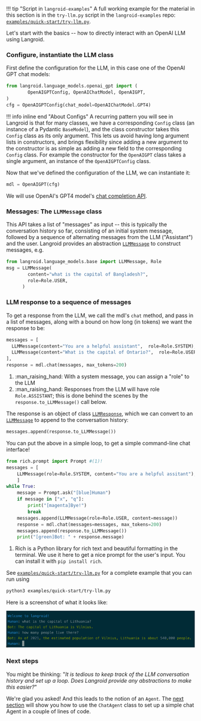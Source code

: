 !!! tip "Script in `langroid-examples`"
        A full working example for the material in this section is 
        in the `try-llm.py` script in the `langroid-examples` repo:
        [`examples/quick-start/try-llm.py`](https://github.com/langroid/langroid-examples/tree/main/examples/quick-start/try-llm.py).
        

Let's start with the basics -- how to directly interact with an OpenAI LLM
using Langroid.

### Configure, instantiate the LLM class

First define the configuration for the LLM, in this case one of the
OpenAI GPT chat models:
```py
from langroid.language_models.openai_gpt import ( 
        OpenAIGPTConfig, OpenAIChatModel, OpenAIGPT,
)
cfg = OpenAIGPTConfig(chat_model=OpenAIChatModel.GPT4)
```
!!! info inline end "About Configs"
        A recurring pattern you will see in Langroid is that for many classes,
        we have a corresponding `Config` class (an instance of a Pydantic `BaseModel`),
        and the class constructor takes this `Config` class as its only argument.
        This lets us avoid having long argument lists in constructors, and brings flexibility
        since adding a new argument to the constructor is as simple as adding a new field
        to the corresponding `Config` class.
        For example the constructor for the `OpenAIGPT` class takes a single argument,
        an instance of the `OpenAIGPTConfig` class.

Now that we've defined the configuration of the LLM, we can instantiate it:
```py
mdl = OpenAIGPT(cfg)
```


We will use OpenAI's GPT4 model's [chat completion API](https://platform.openai.com/docs/guides/gpt/chat-completions-api).

### Messages: The `LLMMessage` class

This API takes a list of "messages" as input -- this is typically the conversation
history so far, consisting of an initial system message, followed by a sequence
of alternating messages from the LLM ("Assistant") and the user.
Langroid provides an abstraction 
[`LLMMessage`](../../reference/language_models/base/#langroid.language_models.base.LLMMessage) to construct messages, e.g.
```py
from langroid.language_models.base import LLMMessage, Role
msg = LLMMessage(
        content="what is the capital of Bangladesh?",
        role=Role.USER,
      )
```

### LLM response to a sequence of messages

To get a response from the LLM, we call the mdl's `chat` method,
and pass in a list of messages, along with a bound on how long (in tokens)
we want the response to be:
```py
messages = [
  LLMMessage(content="You are a helpful assistant",  role=Role.SYSTEM), #(1)!
  LLMMessage(content="What is the capital of Ontario?",  role=Role.USER),#(2)!
],
response = mdl.chat(messages, max_tokens=200)
```

1. :man_raising_hand: With a system message, you can assign a "role" to the LLM
2. :man_raising_hand: Responses from the LLM will have role `Role.ASSISTANT`;
   this is done behind the scenes by the `response.to_LLMMessage()` call below.

The response is an object of class [`LLMResponse`](../../reference/language_models/base), 
which we can convert to an
[`LLMMessage`](../../reference/language_models/base/#langroid.language_models.base.LLMMessage) to append to the conversation history:
```py
messages.append(response.to_LLMMessage())
```

You can put the above in a simple loop, 
to get a simple command-line chat interface!

```py
from rich.prompt import Prompt #(1)!
messages = [
    LLMMessage(role=Role.SYSTEM, content="You are a helpful assitant"),
    ]
while True:
    message = Prompt.ask("[blue]Human")
    if message in ["x", "q"]:
        print("[magenta]Bye!")
        break
    messages.append(LLMMessage(role=Role.USER, content=message))
    response = mdl.chat(messages=messages, max_tokens=200)
    messages.append(response.to_LLMMessage())
    print("[green]Bot: " + response.message)
```

1. Rich is a Python library for rich text and beautiful formatting in the terminal.
   We use it here to get a nice prompt for the user's input.
   You can install it with `pip install rich`.

See [`examples/quick-start/try-llm.py`](https://github.com/langroid/langroid-examples/blob/main/examples/quick-start/try-llm.py)
for a complete example that you can run using
```bash
python3 examples/quick-start/try-llm.py
```

Here is a screenshot of what it looks like:

![try-llm.png](try-llm.png)

### Next steps
You might be thinking: 
"_It is tedious to keep track of the LLM conversation history and set up a 
loop. Does Langroid provide any abstractions to make this easier?_"

We're glad you asked! And this leads to the notion of an `Agent`. 
The [next section](chat-agent.md) will show you how to use the `ChatAgent` class 
to set up a simple chat Agent in a couple of lines of code.

